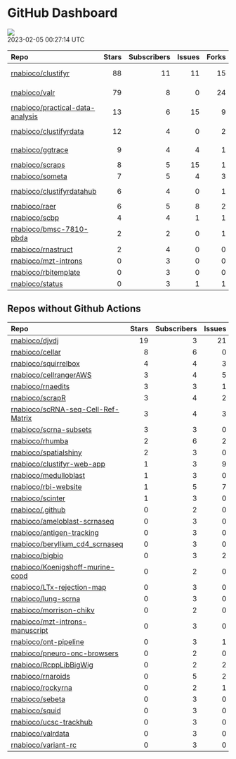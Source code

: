 GitHub Dashboard
================

![](https://github.com/rnabioco/status/workflows/Render%20Status/badge.svg)  
2023-02-05 00:27:14 UTC

| Repo                                                                                    | Stars | Subscribers | Issues | Forks | Status                                                                                                                                                                                                                                                                                                                                                                                                                                                                                                                                                                      | Commit                                                                                                                                                           |
|:----------------------------------------------------------------------------------------|------:|------------:|-------:|------:|:----------------------------------------------------------------------------------------------------------------------------------------------------------------------------------------------------------------------------------------------------------------------------------------------------------------------------------------------------------------------------------------------------------------------------------------------------------------------------------------------------------------------------------------------------------------------------|:-----------------------------------------------------------------------------------------------------------------------------------------------------------------|
| [rnabioco/clustifyr](https://github.com/rnabioco/clustifyr)                             |    88 |          11 |     11 |    15 | [![](https://github.com/rnabioco/clustifyr/workflows/R-CMD-check/badge.svg)](https://github.com/rnabioco/clustifyr/actions/runs/3412046857) [![](https://github.com/rnabioco/clustifyr/workflows/BiocCheck/badge.svg)](https://github.com/rnabioco/clustifyr/actions/runs/3412046853) [![](https://github.com/rnabioco/clustifyr/workflows/pkgdown/badge.svg)](https://github.com/rnabioco/clustifyr/actions/runs/3412046863) [![](https://github.com/rnabioco/clustifyr/workflows/test-coverage/badge.svg)](https://github.com/rnabioco/clustifyr/actions/runs/3412046854) | <a href="https://github.com/rnabioco/clustifyr/commit/4dad838dc88b6084a1b2545651e6573e05d4c591" title="bump z version to propagate changes">4dad83</a>           |
| [rnabioco/valr](https://github.com/rnabioco/valr)                                       |    79 |           8 |      0 |    24 | [![](https://github.com/rnabioco/valr/workflows/R-CMD-check/badge.svg)](https://github.com/rnabioco/valr/actions/runs/4093822725) [![](https://github.com/rnabioco/valr/workflows/pkgdown/badge.svg)](https://github.com/rnabioco/valr/actions/runs/4093822722) [![](https://github.com/rnabioco/valr/workflows/test-coverage/badge.svg)](https://github.com/rnabioco/valr/actions/runs/4093822723)                                                                                                                                                                         | <a href="https://github.com/rnabioco/valr/commit/0e00aa38be83d9775666791789848f54ab148d91" title="Merge pull request #396 from rnabioco/issue395">0e00aa</a>     |
| [rnabioco/practical-data-analysis](https://github.com/rnabioco/practical-data-analysis) |    13 |           6 |     15 |     9 | [![](https://github.com/rnabioco/practical-data-analysis/workflows/R-CMD-check/badge.svg)](https://github.com/rnabioco/practical-data-analysis/actions/runs/2626401706) [![](https://github.com/rnabioco/practical-data-analysis/workflows/pkgdown/badge.svg)](https://github.com/rnabioco/practical-data-analysis/actions/runs/2626401704)                                                                                                                                                                                                                                 | <a href="https://github.com/rnabioco/practical-data-analysis/commit/676e05830a1a65bd5d978f124cc120b2954c527f" title="reformat description">676e05</a>            |
| [rnabioco/clustifyrdata](https://github.com/rnabioco/clustifyrdata)                     |    12 |           4 |      0 |     2 | [![](https://github.com/rnabioco/clustifyrdata/workflows/R-CMD-check/badge.svg)](https://github.com/rnabioco/clustifyrdata/actions/runs/3390042376) [![](https://github.com/rnabioco/clustifyrdata/workflows/pkgdown/badge.svg)](https://github.com/rnabioco/clustifyrdata/actions/runs/3390042388) [![](https://github.com/rnabioco/clustifyrdata/workflows/BiocCheck/badge.svg)](https://github.com/rnabioco/clustifyrdata/actions/runs/3390042372)                                                                                                                       | <a href="https://github.com/rnabioco/clustifyrdata/commit/ea78504bae6c5d21a24e73da31817e625d10d974" title="update readme">ea7850</a>                             |
| [rnabioco/ggtrace](https://github.com/rnabioco/ggtrace)                                 |     9 |           4 |      4 |     1 | [![](https://github.com/rnabioco/ggtrace/workflows/R-CMD-check/badge.svg)](https://github.com/rnabioco/ggtrace/actions/runs/2559285282) [![](https://github.com/rnabioco/ggtrace/workflows/pkgdown/badge.svg)](https://github.com/rnabioco/ggtrace/actions/runs/2559285284) [![](https://github.com/rnabioco/ggtrace/workflows/test-coverage/badge.svg)](https://github.com/rnabioco/ggtrace/actions/runs/2559285285)                                                                                                                                                       | <a href="https://github.com/rnabioco/ggtrace/commit/10a718453d0f925d9139321b7a992addc04ad4b1" title="Increment version number">10a718</a>                        |
| [rnabioco/scraps](https://github.com/rnabioco/scraps)                                   |     8 |           5 |     15 |     1 | [![](https://github.com/rnabioco/scraps/workflows/snakemake-run/badge.svg)](https://github.com/rnabioco/scraps/actions/runs/3960069976)                                                                                                                                                                                                                                                                                                                                                                                                                                     | <a href="https://github.com/rnabioco/scraps/commit/b730c56ec883f9b23f7f8e12c1e6113b8739b59d" title="Update README.md">b730c5</a>                                 |
| [rnabioco/someta](https://github.com/rnabioco/someta)                                   |     7 |           5 |      4 |     3 | [![](https://github.com/rnabioco/someta/workflows/pkgdown/badge.svg)](https://github.com/rnabioco/someta/actions/runs/2573568259)                                                                                                                                                                                                                                                                                                                                                                                                                                           | <a href="https://github.com/rnabioco/someta/commit/8b6a3a5797b6cdc95da2b29c6f8f3c2bcb4c3e2e" title="062722">8b6a3a</a>                                           |
| [rnabioco/clustifyrdatahub](https://github.com/rnabioco/clustifyrdatahub)               |     6 |           4 |      0 |     1 | [![](https://github.com/rnabioco/clustifyrdatahub/workflows/BiocCheck/badge.svg)](https://github.com/rnabioco/clustifyrdatahub/actions/runs/3412646045) [![](https://github.com/rnabioco/clustifyrdatahub/workflows/R-CMD-check/badge.svg)](https://github.com/rnabioco/clustifyrdatahub/actions/runs/3412646046) [![](https://github.com/rnabioco/clustifyrdatahub/workflows/pkgdown/badge.svg)](https://github.com/rnabioco/clustifyrdatahub/actions/runs/3412646041)                                                                                                     | <a href="https://github.com/rnabioco/clustifyrdatahub/commit/b7636c24aee7fc27f90eead3bca5113964247d4f" title="bump z version">b7636c</a>                         |
| [rnabioco/raer](https://github.com/rnabioco/raer)                                       |     6 |           5 |      8 |     2 | [![](https://github.com/rnabioco/raer/workflows/R-CMD-check-bioc/badge.svg)](https://github.com/rnabioco/raer/actions/runs/4075164187)                                                                                                                                                                                                                                                                                                                                                                                                                                      | <a href="https://github.com/rnabioco/raer/commit/0a7957b7c968e8665beffb2d278099f5f713a58e" title="exclude multiallelics and other improvements (#83)">0a7957</a> |
| [rnabioco/scbp](https://github.com/rnabioco/scbp)                                       |     4 |           4 |      1 |     1 | [![](https://github.com/rnabioco/scbp/workflows/R-CMD-check/badge.svg)](https://github.com/rnabioco/scbp/actions/runs/3848593511)                                                                                                                                                                                                                                                                                                                                                                                                                                           | <a href="https://github.com/rnabioco/scbp/commit/92d3dd2d59cbf9dd038d9a772e5a11f885ceb5fe" title="update ghactions">92d3dd</a>                                   |
| [rnabioco/bmsc-7810-pbda](https://github.com/rnabioco/bmsc-7810-pbda)                   |     2 |           2 |      0 |     1 | [![](https://github.com/rnabioco/bmsc-7810-pbda/workflows/Render%20&%20Deploy%20distill%20site/badge.svg)](https://github.com/rnabioco/bmsc-7810-pbda/actions/runs/3715391841)                                                                                                                                                                                                                                                                                                                                                                                              | <a href="https://github.com/rnabioco/bmsc-7810-pbda/commit/0c420d164790eda00e8c1aecf84552cc7f4bd4f9" title="add rmd link">0c420d</a>                             |
| [rnabioco/rnastruct](https://github.com/rnabioco/rnastruct)                             |     2 |           4 |      0 |     0 | [![](https://github.com/rnabioco/rnastruct/workflows/github-actions/badge.svg)](https://github.com/rnabioco/rnastruct/actions/runs/845483933)                                                                                                                                                                                                                                                                                                                                                                                                                               | <a href="https://github.com/rnabioco/rnastruct/commit/e673a35b147d227c50ee4bba64de0f8e0dbcc132" title="Rename README.d to README.md">e673a3</a>                  |
| [rnabioco/mzt-introns](https://github.com/rnabioco/mzt-introns)                         |     0 |           3 |      0 |     0 | [![](https://github.com/rnabioco/mzt-introns/workflows/github-actions/badge.svg)](https://github.com/rnabioco/mzt-introns/actions/runs/3516973000)                                                                                                                                                                                                                                                                                                                                                                                                                          | <a href="https://github.com/rnabioco/mzt-introns/commit/6589e44f8b3beadd8f27739d34bd31f0531bfa00" title="trigger gh-actions">6589e4</a>                          |
| [rnabioco/rbitemplate](https://github.com/rnabioco/rbitemplate)                         |     0 |           3 |      0 |     0 | [![](https://github.com/rnabioco/rbitemplate/workflows/R-CMD-check/badge.svg)](https://github.com/rnabioco/rbitemplate/actions/runs/4015692666) [![](https://github.com/rnabioco/rbitemplate/workflows/pkgdown/badge.svg)](https://github.com/rnabioco/rbitemplate/actions/runs/4015692683)                                                                                                                                                                                                                                                                                 | <a href="https://github.com/rnabioco/rbitemplate/commit/19ffc186e126f0710a36263ff25108d48f13bb92" title="update mark color for search results">19ffc1</a>        |
| [rnabioco/status](https://github.com/rnabioco/status)                                   |     0 |           3 |      1 |     1 | [![](https://github.com/rnabioco/status/workflows/Render%20Status/badge.svg)](https://github.com/rnabioco/status/actions/runs/4094106655)                                                                                                                                                                                                                                                                                                                                                                                                                                   | <a href="https://github.com/rnabioco/status/commit/9b2df6272b8b8bc2e66fafbd5acd7e14adb02acc" title="[status] 2023-01-29 00:30:13 UTC">9b2df6</a>                 |

## Repos without Github Actions

| Repo                                                                                        | Stars | Subscribers | Issues | Forks |
|:--------------------------------------------------------------------------------------------|------:|------------:|-------:|------:|
| [rnabioco/djvdj](https://github.com/rnabioco/djvdj)                                         |    19 |           3 |     21 |     3 |
| [rnabioco/cellar](https://github.com/rnabioco/cellar)                                       |     8 |           6 |      0 |     1 |
| [rnabioco/squirrelbox](https://github.com/rnabioco/squirrelbox)                             |     4 |           4 |      3 |     2 |
| [rnabioco/cellrangerAWS](https://github.com/rnabioco/cellrangerAWS)                         |     3 |           4 |      5 |     1 |
| [rnabioco/rnaedits](https://github.com/rnabioco/rnaedits)                                   |     3 |           3 |      1 |     0 |
| [rnabioco/scrapR](https://github.com/rnabioco/scrapR)                                       |     3 |           4 |      2 |     0 |
| [rnabioco/scRNA-seq-Cell-Ref-Matrix](https://github.com/rnabioco/scRNA-seq-Cell-Ref-Matrix) |     3 |           4 |      3 |     1 |
| [rnabioco/scrna-subsets](https://github.com/rnabioco/scrna-subsets)                         |     3 |           3 |      0 |     2 |
| [rnabioco/rhumba](https://github.com/rnabioco/rhumba)                                       |     2 |           6 |      2 |     2 |
| [rnabioco/spatialshiny](https://github.com/rnabioco/spatialshiny)                           |     2 |           3 |      0 |     1 |
| [rnabioco/clustifyr-web-app](https://github.com/rnabioco/clustifyr-web-app)                 |     1 |           3 |      9 |     2 |
| [rnabioco/medulloblast](https://github.com/rnabioco/medulloblast)                           |     1 |           3 |      0 |     1 |
| [rnabioco/rbi-website](https://github.com/rnabioco/rbi-website)                             |     1 |           5 |      7 |     0 |
| [rnabioco/scinter](https://github.com/rnabioco/scinter)                                     |     1 |           3 |      0 |     0 |
| [rnabioco/.github](https://github.com/rnabioco/.github)                                     |     0 |           2 |      0 |     0 |
| [rnabioco/ameloblast-scrnaseq](https://github.com/rnabioco/ameloblast-scrnaseq)             |     0 |           3 |      0 |     0 |
| [rnabioco/antigen-tracking](https://github.com/rnabioco/antigen-tracking)                   |     0 |           3 |      0 |     2 |
| [rnabioco/beryllium_cd4_scrnaseq](https://github.com/rnabioco/beryllium_cd4_scrnaseq)       |     0 |           3 |      0 |     0 |
| [rnabioco/bigbio](https://github.com/rnabioco/bigbio)                                       |     0 |           3 |      2 |     0 |
| [rnabioco/Koenigshoff-murine-copd](https://github.com/rnabioco/Koenigshoff-murine-copd)     |     0 |           2 |      0 |     0 |
| [rnabioco/LTx-rejection-map](https://github.com/rnabioco/LTx-rejection-map)                 |     0 |           3 |      0 |     0 |
| [rnabioco/lung-scrna](https://github.com/rnabioco/lung-scrna)                               |     0 |           3 |      0 |     1 |
| [rnabioco/morrison-chikv](https://github.com/rnabioco/morrison-chikv)                       |     0 |           2 |      0 |     0 |
| [rnabioco/mzt-introns-manuscript](https://github.com/rnabioco/mzt-introns-manuscript)       |     0 |           3 |      0 |     0 |
| [rnabioco/ont-pipeline](https://github.com/rnabioco/ont-pipeline)                           |     0 |           3 |      1 |     1 |
| [rnabioco/pneuro-onc-browsers](https://github.com/rnabioco/pneuro-onc-browsers)             |     0 |           2 |      0 |     0 |
| [rnabioco/RcppLibBigWig](https://github.com/rnabioco/RcppLibBigWig)                         |     0 |           2 |      2 |     0 |
| [rnabioco/rnaroids](https://github.com/rnabioco/rnaroids)                                   |     0 |           5 |      2 |     1 |
| [rnabioco/rockyrna](https://github.com/rnabioco/rockyrna)                                   |     0 |           2 |      1 |     0 |
| [rnabioco/sebeta](https://github.com/rnabioco/sebeta)                                       |     0 |           3 |      0 |     0 |
| [rnabioco/squid](https://github.com/rnabioco/squid)                                         |     0 |           3 |      0 |     0 |
| [rnabioco/ucsc-trackhub](https://github.com/rnabioco/ucsc-trackhub)                         |     0 |           3 |      0 |     0 |
| [rnabioco/valrdata](https://github.com/rnabioco/valrdata)                                   |     0 |           3 |      0 |     0 |
| [rnabioco/variant-rc](https://github.com/rnabioco/variant-rc)                               |     0 |           3 |      0 |     0 |
